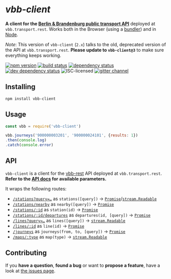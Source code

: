 # *vbb-client*

**A client for the [Berlin & Brandenburg public transport API](https://github.com/derhuerst/vbb-rest/blob/old-api/docs/index.md)** deployed at `vbb.transport.rest`. Works both in the Browser (using a [bundler](https://medium.com/@gimenete/how-javascript-bundlers-work-1fc0d0caf2da)) and in [Node](https://nodejs.org/en/).

*Note*: This version of `vbb-client` (`2.x`) talks to the old, deprecated version of the API at `vbb.transport.rest`. **Please update to `vbb-client@3`** to make sure everything keeps working.

[![npm version](https://img.shields.io/npm/v/vbb-client.svg)](https://www.npmjs.com/package/vbb-client)
[![build status](https://img.shields.io/travis/derhuerst/vbb-client.svg)](https://travis-ci.org/derhuerst/vbb-client)
[![dependency status](https://img.shields.io/david/derhuerst/vbb-client.svg)](https://david-dm.org/derhuerst/vbb-client)
[![dev dependency status](https://img.shields.io/david/dev/derhuerst/vbb-client.svg)](https://david-dm.org/derhuerst/vbb-client#info=devDependencies)
![ISC-licensed](https://img.shields.io/github/license/derhuerst/vbb-client.svg)
[![gitter channel](https://badges.gitter.im/derhuerst/vbb-rest.svg)](https://gitter.im/derhuerst/vbb-rest)


## Installing

```shell
npm install vbb-client
```


## Usage

```js
const vbb = require('vbb-client')

vbb.journeys('900000003201', '900000024101', {results: 1})
.then(console.log)
.catch(console.error)
```


## API

`vbb-client` is a client for the [vbb-rest](https://github.com/derhuerst/vbb-rest/blob/master/docs/index.md) API deployed at `vbb.transport.rest`. **Refer to the [API docs](https://github.com/derhuerst/vbb-rest/blob/master/docs/index.md) for available parameters.**

It wraps the following routes:

- [`/stations?query=…`](https://github.com/derhuerst/vbb-rest/blob/master/docs/index.md#get-stationsquery) as `stations([query])` → [`Promise`][promise]/[`stream.Readable`][stream]
- [`/stations/nearby`](https://github.com/derhuerst/vbb-rest/blob/master/docs/index.md#get-stationsnearby) as `nearby([query])` → [`Promise`][promise]
- [`/stations/:id`](https://github.com/derhuerst/vbb-rest/blob/master/docs/index.md#get-stationsid) as `station(id)` → [`Promise`][promise]
- [`/stations/:id/departures`](https://github.com/derhuerst/vbb-rest/blob/master/docs/index.md#get-stationsiddepartures) as `departures(id, [query])` → [`Promise`][promise]
- [`/lines?query=…`](https://github.com/derhuerst/vbb-rest/blob/master/docs/index.md#get-lines) as `lines([query])` → [`stream.Readable`][stream]
- [`/lines/:id`](https://github.com/derhuerst/vbb-rest/blob/master/docs/index.md#get-linesid) as `line(id)` → [`Promise`][promise]
- [`/journeys`](https://github.com/derhuerst/vbb-rest/blob/master/docs/index.md#get-journeys) as `journeys(from, to, [query])` → [`Promise`][promise]
- [`/maps/:type`](https://github.com/derhuerst/vbb-rest/blob/master/docs/index.md#get-mapstype) as `map(type)` → [`stream.Readable`][stream]

[promise]: https://developer.mozilla.org/en-US/docs/Web/JavaScript/Reference/Global_Objects/Promise
[stream]: https://nodejs.org/api/stream.html#stream_class_stream_readable


## Contributing

If you **have a question**, **found a bug** or want to **propose a feature**, have a look at [the issues page](https://github.com/derhuerst/vbb-client/issues).
